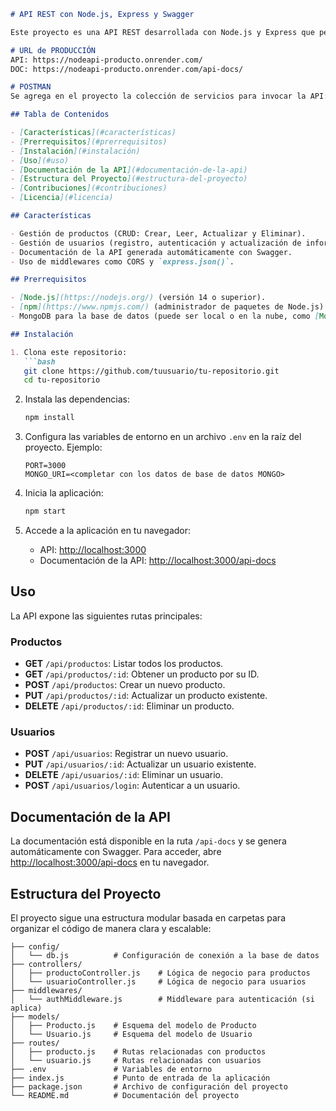 ```markdown
# API REST con Node.js, Express y Swagger

Este proyecto es una API REST desarrollada con Node.js y Express que permite gestionar productos y usuarios. Incluye una documentación interactiva generada automáticamente con Swagger.

# URL de PRODUCCIÓN
API: https://nodeapi-producto.onrender.com/
DOC: https://nodeapi-producto.onrender.com/api-docs/

# POSTMAN
Se agrega en el proyecto la colección de servicios para invocar la API: UDD-BOOTCAMP-PROYECTO6.postman_collection.json

## Tabla de Contenidos

- [Características](#características)
- [Prerrequisitos](#prerrequisitos)
- [Instalación](#instalación)
- [Uso](#uso)
- [Documentación de la API](#documentación-de-la-api)
- [Estructura del Proyecto](#estructura-del-proyecto)
- [Contribuciones](#contribuciones)
- [Licencia](#licencia)

## Características

- Gestión de productos (CRUD: Crear, Leer, Actualizar y Eliminar).
- Gestión de usuarios (registro, autenticación y actualización de información).
- Documentación de la API generada automáticamente con Swagger.
- Uso de middlewares como CORS y `express.json()`.

## Prerrequisitos

- [Node.js](https://nodejs.org/) (versión 14 o superior).
- [npm](https://www.npmjs.com/) (administrador de paquetes de Node.js).
- MongoDB para la base de datos (puede ser local o en la nube, como [MongoDB Atlas](https://www.mongodb.com/cloud/atlas)).

## Instalación

1. Clona este repositorio:
   ```bash
   git clone https://github.com/tuusuario/tu-repositorio.git
   cd tu-repositorio
   ```

2. Instala las dependencias:
   ```bash
   npm install
   ```

3. Configura las variables de entorno en un archivo `.env` en la raíz del proyecto. Ejemplo:
   ```env
   PORT=3000
   MONGO_URI=<completar con los datos de base de datos MONGO>
   ```

4. Inicia la aplicación:
   ```bash
   npm start
   ```

5. Accede a la aplicación en tu navegador:
   - API: [http://localhost:3000](http://localhost:3000)
   - Documentación de la API: [http://localhost:3000/api-docs](http://localhost:3000/api-docs)

## Uso

La API expone las siguientes rutas principales:

### Productos
- **GET** `/api/productos`: Listar todos los productos.
- **GET** `/api/productos/:id`: Obtener un producto por su ID.
- **POST** `/api/productos`: Crear un nuevo producto.
- **PUT** `/api/productos/:id`: Actualizar un producto existente.
- **DELETE** `/api/productos/:id`: Eliminar un producto.

### Usuarios
- **POST** `/api/usuarios`: Registrar un nuevo usuario.
- **PUT** `/api/usuarios/:id`: Actualizar un usuario existente.
- **DELETE** `/api/usuarios/:id`: Eliminar un usuario.
- **POST** `/api/usuarios/login`: Autenticar a un usuario.

## Documentación de la API

La documentación está disponible en la ruta `/api-docs` y se genera automáticamente con Swagger. Para acceder, abre [http://localhost:3000/api-docs](http://localhost:3000/api-docs) en tu navegador.

## Estructura del Proyecto

El proyecto sigue una estructura modular basada en carpetas para organizar el código de manera clara y escalable:

```plaintext
├── config/
│   └── db.js          # Configuración de conexión a la base de datos
├── controllers/
│   ├── productoController.js    # Lógica de negocio para productos
│   └── usuarioController.js     # Lógica de negocio para usuarios
├── middlewares/
│   └── authMiddleware.js        # Middleware para autenticación (si aplica)
├── models/
│   ├── Producto.js    # Esquema del modelo de Producto
│   └── Usuario.js     # Esquema del modelo de Usuario
├── routes/
│   ├── producto.js    # Rutas relacionadas con productos
│   └── usuario.js     # Rutas relacionadas con usuarios
├── .env               # Variables de entorno
├── index.js           # Punto de entrada de la aplicación
├── package.json       # Archivo de configuración del proyecto
└── README.md          # Documentación del proyecto
```
